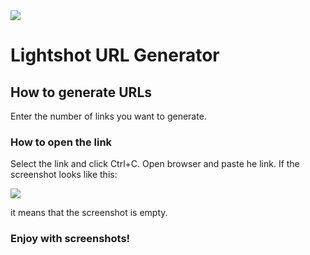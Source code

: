 <img src=https://github.com/VladVolkov22222/LightshotURLGenerator/assets/119122824/7be07a6a-dac0-417e-aebf-ac558f4ca06b>
<h1>Lightshot URL Generator</h1>
<h2>How to generate URLs</h2>
<p>Enter the number of links you want to generate.</p>

<h3>How to open the link</h3>
<p>Select the link and click Ctrl+C.
Open browser and paste he link. If the screenshot looks like this:</p>
<img src=https://github.com/VladVolkov22222/LightshotURLGenerator/assets/119122824/d7fb6a5b-0b75-49ee-999f-4fcfaf5d73fd)>
<p>it means that the screenshot is empty.</p>
<h3>Enjoy with screenshots!</h3>

